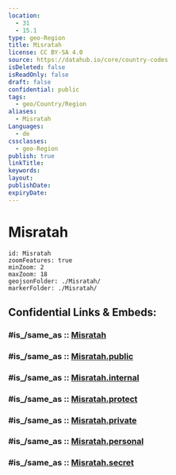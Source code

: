 ```yaml
---
location:
  - 31
  - 15.1
type: geo-Region
title: Misratah
license: CC BY-SA 4.0
source: https://datahub.io/core/country-codes
isDeleted: false
isReadOnly: false
draft: false
confidential: public
tags:
  - geo/Country/Region
aliases:
  - Misratah
Languages:
  - de
cssclasses:
  - geo-Region
publish: true
linkTitle:
keywords:
layout:
publishDate:
expiryDate:
---
```


# Misratah

```leaflet
id: Misratah
zoomFeatures: true 
minZoom: 2 
maxZoom: 18
geojsonFolder: ./Misratah/
markerFolder: ./Misratah/
```


## Confidential Links & Embeds: 

### #is_/same_as :: [Misratah](/_Standards/Earth/Continent/Africa/Africa~North/Libya/Districs~Libya/Misratah.md) 

### #is_/same_as :: [Misratah.public](/_public/Earth/Continent/Africa/Africa~North/Libya/Districs~Libya/Misratah.public.md) 

### #is_/same_as :: [Misratah.internal](/_internal/Earth/Continent/Africa/Africa~North/Libya/Districs~Libya/Misratah.internal.md) 

### #is_/same_as :: [Misratah.protect](/_protect/Earth/Continent/Africa/Africa~North/Libya/Districs~Libya/Misratah.protect.md) 

### #is_/same_as :: [Misratah.private](/_private/Earth/Continent/Africa/Africa~North/Libya/Districs~Libya/Misratah.private.md) 

### #is_/same_as :: [Misratah.personal](/_personal/Earth/Continent/Africa/Africa~North/Libya/Districs~Libya/Misratah.personal.md) 

### #is_/same_as :: [Misratah.secret](/_secret/Earth/Continent/Africa/Africa~North/Libya/Districs~Libya/Misratah.secret.md)


